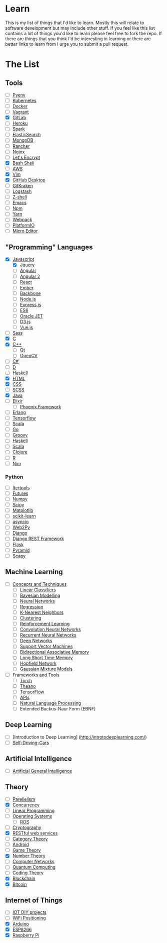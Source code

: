 # Learn
This is my list of things that I'd like to learn. Mostly this will relate to software development but may include other stuff. If you feel like this list contains a lot of things you'd like to learn please feel free to fork the repo. If there are things that you think I'd be interesting in learning or there are better links to learn from I urge you to submit a pull request.

# The List

## Tools

- [ ] [Pyenv](https://github.com/yyuu/pyenv)
- [ ] [Kubernetes](http://kubernetes.io/)
- [ ] [Docker](https://www.docker.com/)
- [ ] [Vagrant](https://www.vagrantup.com/)
- [x] [GitLab](https://gitlab.com/)
- [ ] [Heroku](https://heroku.com/)
- [ ] [Spark](http://spark.apache.org/)
- [ ] [ElasticSearch](https://github.com/elastic/elasticsearch)
- [ ] [MongoDB](https://www.mongodb.com/)
- [ ] [Rancher](http://rancher.com/)
- [ ] [Nginx](https://www.nginx.com)
- [ ] [Let's Encrypt](https://letsencrypt.org/)
- [x] [Bash Shell](http://www.bash.academy/)
- [ ] [AWS](https://aws.amazon.com/)
- [x] [Vim](https://robots.thoughtbot.com/the-vim-learning-curve-is-a-myth)
- [x] [GitHub Desktop](https://desktop.github.com/)
- [ ] [GitKraken](https://www.gitkraken.com/)
- [ ] [Logstash](www.elastic.co/products/logstash)
- [ ] [Z-shell](http://www.zsh.org/)
- [ ] [Emacs](https://www.gnu.org/software/emacs/)
- [ ] [Npm](https://www.npmjs.com/)
- [ ] [Yarn](https://yarnpkg.com/)
- [ ] [Webpack](https://webpack.github.io/)
- [ ] [PlatformIO](https://github.com/platformio)
- [ ] [Micro Editor](https://github.com/zyedidia/micro)

## "Programming" Languages

- [x] [Javascript](https://www.javascript.com/)
  - [x] [Jquery](https://jquery.com/)
  - [ ] [Angular](https://angularjs.org/)
  - [ ] [Angular 2](https://angular.io/)
  - [ ] [React](https://facebook.github.io/react/)
  - [ ] [Ember](http://emberjs.com/)
  - [ ] [Backbone](http://backbonejs.org/)
  - [ ] [Node.js](https://nodejs.org/en/)
  - [ ] [Express.js](https://expressjs.com/)
  - [ ] [ES6](https://en.wikipedia.org/wiki/ECMAScript#6th_Edition_-_ECMAScript_2015)
  - [ ] [Oracle JET](http://www.oracle.com/webfolder/technetwork/jet/index.html)
  - [ ] [D3.js](http://d3js.org)
  - [ ] [Vue.js](http://vuejs.org/)
- [ ] [Sass](https://sass-lang.com/)
- [x] [C](http://www.tutorialspoint.com/cprogramming/)
- [x] [C++](http://www.tutorialspoint.com/cplusplus/)
  - [ ] [Qt](https://www.qt.io/)
  - [ ] [OpenCV](http://opencv.org/)
- [ ] [C#](https://msdn.microsoft.com/en-us/library/kx37x362.aspx)
- [ ] [D](https://dlang.org/)
- [ ] [Haskell](https://www.haskell.org/)
- [x] [HTML](https://www.w3.org/html/)
- [x] [CSS](https://www.w3.org/Style/CSS/Overview.en.html)
- [ ] [SCSS](http://sass-lang.com/)
- [x] [Java](http://www.tutorialspoint.com/java/)
- [ ] [Elixir](http://elixir-lang.org/)
  - [ ] [Phoenix Framework](http://www.phoenixframework.org/)
- [ ] [Erlang](https://www.erlang.org/)
- [ ] [Tensorflow](https://www.tensorflow.org/)
- [ ] [Scala](http://www.scala-lang.org/)
- [ ] [Go](https://golang.org/)
- [ ] [Groovy](http://www.groovy-lang.org/)
- [ ] [Haskell](https://www.haskell.org/)
- [ ] [Scala](http://docs.scala-lang.org/tutorials/scala-for-java-programmers.html)
- [ ] [Clojure](http://clojure-doc.org/articles/tutorials/getting_started.html)
- [ ] [R](https://www.coursera.org/learn/r-programming/)
- [ ] [Nim](http://nim-lang.org/)

### Python

- [ ] [Itertools](https://docs.python.org/3/library/itertools.html)
- [ ] [Futures](https://docs.python.org/3/library/concurrent.futures.html)
- [ ] [Numpy](http://www.numpy.org/)
- [ ] [Scipy](https://scipy.org/)
- [ ] [Matplotlib](http://matplotlib.org/)
- [ ] [scikit-learn](http://scikit-learn.org/)
- [ ] [asyncio](https://docs.python.org/3/library/asyncio.html)
- [ ] [Web2Py](http://www.web2py.com/)
- [ ] [Django](https://www.djangoproject.com/)
- [ ] [Django REST Framework](http://www.django-rest-framework.org/)
- [ ] [Flask](http://flask.pocoo.org/)
- [ ] [Pyramid](http://www.pylonsproject.org/)
- [ ] [Scapy](http://www.secdev.org/projects/scapy/doc/introduction.html)

## Machine Learning
- [ ] [Concepts and Techniques](https://en.wikipedia.org/wiki/Machine_learning)
  - [ ] [Linear Classifiers](https://en.wikipedia.org/wiki/Linear_classifier)
  - [ ] [Bayesian Modelling](https://en.wikipedia.org/wiki/Bayesian_network)
  - [ ] [Neural Networks](https://en.wikipedia.org/wiki/Artificial_neural_network)
  - [ ] [Regression](https://www.coursera.org/learn/ml-regression)
  - [ ] [K-Nearest Neighbors](https://en.wikipedia.org/wiki/K-nearest_neighbors_algorithm)
  - [ ] [Clustering](https://en.wikipedia.org/wiki/Cluster_analysis)
  - [ ] [Reinforcement Learning](https://en.wikipedia.org/wiki/Reinforcement_learning)
  - [ ] [Convolution Neural Networks](http://cs231n.github.io/neural-networks-case-study/)
  - [ ] [Recurrent Neural Networks](http://karpathy.github.io/2015/05/21/rnn-effectiveness/)
  - [ ] [Deep Networks](https://en.wikipedia.org/wiki/Deep_learning)
  - [ ] [Support Vector Machines](https://www.youtube.com/watch?v=_PwhiWxHK8o)
  - [ ] [Bidirectional Associative Memory](https://en.wikipedia.org/wiki/Bidirectional_associative_memory)
  - [ ] [Long Short Time Memory](http://colah.github.io/posts/2015-08-Understanding-LSTMs/)
  - [ ] [Hopfield Network](https://en.wikipedia.org/wiki/Hopfield_network)
  - [ ] [Gaussian Mixture Models](http://scikit-learn.org/stable/modules/mixture.html)
- [ ] Frameworks and Tools
  - [ ] [Torch](http://torch.ch/)
  - [ ] [Theano](https://github.com/Theano/Theano)
  - [ ] [TensorFlow](https://www.tensorflow.org/)
  - [ ] [APIs](https://www.codecademy.com/en/tracks/npr)
  - [ ] [Natural Language Processing](http://www.nltk.org/)
  - [ ] Extended Backus-Naur Form (EBNF)

## Deep Learning

- [ ] [Introduction to Deep Learning] (http://introtodeeplearning.com/)
- [ ] [Self-Driving-Cars](https://selfdrivingcars.mit.edu/)

## Artificial Intelligence

- [ ] [Artificial General Intelligence](https://agi.mit.edu/)

## Theory

- [ ] [Parellelism](https://computing.llnl.gov/tutorials/parallel_comp/)
- [x] [Concurrency](https://en.wikipedia.org/wiki/Concurrency_(computer_science))
- [ ] [Linear Programming](https://www.math.ucla.edu/~tom/LP.pdf)
- [ ] [Operating Systems](https://www.udacity.com/wiki/ud923)
  - [ ] [ROS](http://www.ros.org/about-ros/)
- [ ] [Cryptography](https://www.coursera.org/learn/crypto)
- [x] [RESTful web services](https://en.wikipedia.org/wiki/Representational_state_transfer)
- [ ] [Category Theory](https://en.wikipedia.org/wiki/Category_theory)
- [ ] [Android](https://developer.android.com/training/index.html)
- [ ] [Game Theory](https://www.coursera.org/learn/game-theory-introduction)
- [x] [Number Theory](https://ocw.mit.edu/courses/mathematics/18-781-theory-of-numbers-spring-2012/)
- [ ] [Computer Networks](http://www.saylor.org/site/wp-content/uploads/2012/02/Computer-Networking-Principles-Bonaventure-1-30-31-OTC1.pdf)
- [ ] [Quantum Computing](https://ocw.mit.edu/courses/mathematics/18-435j-quantum-computation-fall-2003/)
- [ ] [Coding Theory](https://ocw.mit.edu/courses/electrical-engineering-and-computer-science/6-895-essential-coding-theory-fall-2004/)
- [x] [Blockchain](https://www.packtpub.com/big-data-and-business-intelligence/mastering-blockchain)
- [x] [Bitcoin](https://bitcoin.org/en/developer-documentation)

## Internet of Things
- [ ] [IOT DIY projects](http://www.instructables.com/)
- [ ] [WiFi Positioning](https://blog.rocketsoftware.com/2015/11/indoor-positioning-iot/)
- [x] [Arduino](https://www.arduino.cc/)
- [x] [ESP8266](http://www.esp8266.com/)
- [x] [Raspberry Pi](https://www.raspberrypi.org/)
